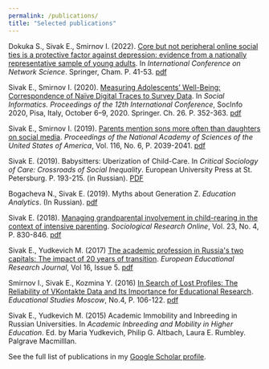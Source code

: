 ```yaml
---
permalink: /publications/
title: "Selected publications"
---
```


Dokuka S., Sivak E., Smirnov I. (2022). [Core but not peripheral online social ties is a protective factor against depression: evidence from a nationally representative sample of young adults](https://link.springer.com/chapter/10.1007/978-3-030-97240-0_4). In *International Conference on Network Science*. Springer, Cham. P. 41-53. [pdf](/files/core.pdf)

Sivak E., Smirnov I. (2020). [Measuring Adolescents’ Well-Being: Correspondence of Naïve Digital Traces to Survey Data](https://link.springer.com/chapter/10.1007/978-3-030-60975-7_26#:~:text=By%20na%C3%AFve%20digital%20traces%20we,demographics%20(N%20%3D%20144).). In *Social Informatics. Proceedings of the 12th International Conference*, SocInfo 2020, Pisa, Italy, October 6–9, 2020. Springer. Ch. 26. P. 352-363. [pdf](/files/naive.pdf)

Sivak E., Smirnov I. (2019). [Parents mention sons more often than daughters on social media](https://www.pnas.org/doi/10.1073/pnas.1804996116#:~:text=We%20use%20data%20from%20a,that%20they%20deserve%20less%20attention.). *Proceedings of the National Academy of Sciences of the United States of America*, Vol. 116, No. 6, P. 2039-2041. [pdf](/files/gender.pdf)

Sivak E. (2019). Babysitters: Uberization of Child-Care. In *Critical Sociology of Care: Crossroads of Social Inequality*. European University Press at St. Petersburg. P. 193-215. (in Russian). [PDF](/files/babysitters.pdf)

Bogacheva N., Sivak E. (2019). Myths about Generation Z. *Education Analytics*. (In Russian). [pdf](/files/myths.pdf)

Sivak E. (2018). [Managing grandparental involvement in child-rearing in the context of intensive parenting](https://journals.sagepub.com/doi/abs/10.1177/1360780418787201). *Sociological Research Online*, Vol. 23, No. 4, P. 830-846. [pdf](/files/grandparents.pdf) 

Sivak E., Yudkevich M. (2017) [The academic profession in Russia's two capitals: The impact of 20 years of transition](https://journals.sagepub.com/doi/full/10.1177/1474904117701142). *European Educational Research Journal*, Vol 16, Issue 5. [pdf](/files/academic.pdf)

Smirnov I., Sivak E., Kozmina Y. (2016) [In Search of Lost Profiles: The Reliability of VKontakte Data and Its Importance for Educational Research](https://vo.hse.ru/en/2016--4/199015452.html). *Educational Studies Moscow*, No.4, P. 106-122. [pdf](/files/lost.pdf)

Sivak E., Yudkevich M. (2015) Academic Immobility and Inbreeding in Russian Universities. In *Academic Inbreeding and Mobility in Higher Education*. Ed. by Maria Yudkevich, Philip G. Altbach, Laura E. Rumbley. Palgrave Macmilllan.



See the full list of publications in my [Google Scholar profile](https://scholar.google.ru/citations?user=pG8TV_UAAAAJ&hl=en).
